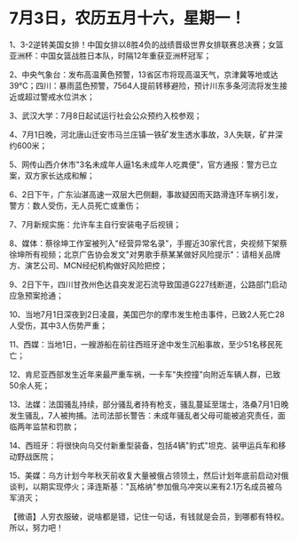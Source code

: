 # 7月3日，农历五月十六，星期一！

1、3-2逆转美国女排！中国女排以8胜4负的战绩晋级世界女排联赛总决赛；女篮亚洲杯：中国女篮战胜日本队，时隔12年重获亚洲杯冠军；

2、中央气象台：发布高温黄色预警，13省区市将现高温天气，京津冀等地或达39℃；四川：暴雨蓝色预警，7564人提前转移避险，预计川东多条河流将发生接近或超过警戒水位洪水；

3、武汉大学：7月8日起试运行社会公众预约入校参观；

4、7月1日晚，河北唐山迁安市马兰庄镇一铁矿发生透水事故，3人失联，矿井深约600米；

5、网传山西介休市"3名未成年人逼1名未成年人吃粪便"，官方通报：警方已立案，双方家长达成和解；

6、2日下午，广东汕湛高速一双层大巴侧翻，事故疑因雨天路滑连环车祸引发，警方：数人受伤，无人员死亡或重伤；

7、7月新规实施：允许车主自行安装电子后视镜；

8、媒体：蔡徐坤工作室被列入"经营异常名录"，手握近30家代言，央视频下架蔡徐坤所有视频；北京广告协会发文"对男歌手蔡某某做好风险提示"：请相关品牌方、演艺公司、MCN经纪机构做好风险把控；

9、2日下午，四川甘孜州色达县突发泥石流导致国道G227线断道，公路部门启动应急预案抢通；

10、当地7月1日深夜到2日凌晨，美国巴尔的摩市发生枪击事件，已致2人死亡28人受伤，其中3人伤势严重；

11、西媒：当地1日，一艘游船在前往西班牙途中发生沉船事故，至少51名移民死亡；

12、肯尼亚西部发生近年来最严重车祸，一卡车"失控撞"向附近车辆人群，已致50余人死；

13、法媒：法国骚乱持续，部分骚乱者持有枪支，骚乱蔓延至瑞士，洛桑7月1日晚发生骚乱，7人被拘捕。法司法部长警告：未成年骚乱者父母可能被追究责任，面临两年监禁和罚款；

14、西班牙：将很快向乌交付新重型装备，包括4辆"豹式"坦克、装甲运兵车和移动野战医院；

15、美媒：乌方计划今年秋天前收复大量被俄占领领土，然后计划年底前启动对俄谈判，以期实现停火；泽连斯基："瓦格纳"参加俄乌冲突以来有2.1万名成员被乌军消灭；



【微语】人穷衣服破，说啥都是错，记住一句话，有钱就是会员，到哪都有特权。所以，努力吧！

